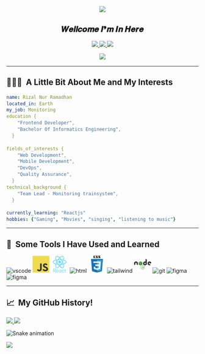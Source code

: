<p align="center">
  <img src="https://capsule-render.vercel.app/api?type=waving&color=gradient&text=HalloGuys&height=100&section=header"/>
</p>

<h2 align="center">
   𝑾𝒆𝒍𝒍𝒄𝒐𝒎𝒆 𝑰❜𝒎 𝑰𝒏 𝑯𝒆𝒓𝒆
</h2>

<p align="center">
<a href="#">
  <img height="50" src="https://user-images.githubusercontent.com/46517096/166972883-f5f1d88c-0246-4374-88ac-ded0f2cf0699.png"/>
</a>
<a href="#">
  <img height="50" src="https://cdn-icons-png.flaticon.com/512/220/220236.png?w=1380&t=st=1688301738~exp=1688302338~hmac=d2d6d4d4ccce2c36c2753ea2c1168aada0a3d13d211fae1ef14834dab9c57d52"/>
</a>
<a href="#">
  <img height="50" src="https://user-images.githubusercontent.com/46517096/166974368-9798f39f-1f46-499c-b14e-81f0a3f83a06.png"/>
</a>
</p>

<p align="center">
  <img src= "https://media1.giphy.com/media/Y4ak9Ki2GZCbJxAnJD/giphy.gif?cid=ecf05e470rlssds9vo0ymuc52dqsmsw3zf24qosm74ht71r1&ep=v1_gifs_related&rid=giphy.gif&ct=g">
</p>

---

<h2> 👨🏻‍💻 &nbsp;A Little Bit About Me and My Interests</h2>

```yaml
name: Rizal Nur Ramadhan
located_in: Earth
my_job: Monitoring
education {
    "Frontend Developer",
    "Bachelor Of Informatics Engineering",
  }

fields_of_interests {
    "Web Development",
    "Mobile Development",
    "DevOps",
    "Quality Assurance",
  }
technical_background {
    "Team Lead - Monitoring trainsystem",
  }
  
currently_learning: "Reactjs"
hobbies: {"Gaming", "Movies", "singing", "listening to music"}
```
  
---  
  
<h2> 🚀 &nbsp;Some Tools I Have Used and Learned</h2>
<p align="left">
<img src="https://cdn.jsdelivr.net/gh/devicons/devicon/icons/vscode/vscode-original.svg" alt="vscode" width="45" height="45"/>
<img src="https://raw.githubusercontent.com/devicons/devicon/master/icons/javascript/javascript-original.svg" alt="javascript" width="45" height="45" />
<img src="https://raw.githubusercontent.com/devicons/devicon/master/icons/react/react-original-wordmark.svg" alt="react" width="45" height="45" />
<img src="https://cdn.jsdelivr.net/gh/devicons/devicon/icons/html5/html5-original.svg" alt="html" width="45" height="45"/>
<img src="https://raw.githubusercontent.com/devicons/devicon/master/icons/css3/css3-original-wordmark.svg" alt="css3" width="45" height="45" />
<img src="https://upload.wikimedia.org/wikipedia/commons/thumb/d/d5/Tailwind_CSS_Logo.svg/600px-Tailwind_CSS_Logo.svg.png?20211001194333" alt="tailwind" width="45" height="45" />
<img src="https://raw.githubusercontent.com/devicons/devicon/master/icons/nodejs/nodejs-original-wordmark.svg" alt="nodejs" width="45" height="45" />
<img src="https://cdn.jsdelivr.net/gh/devicons/devicon/icons/git/git-original.svg" alt="git" width="45" height="45"/>
<img src="https://cdn.jsdelivr.net/gh/devicons/devicon/icons/figma/figma-original.svg" alt="figma" width="45" height="45"/>
<img src="https://d1h3p5fzmizjvp.cloudfront.net/themes/katalon_4/images/header/katalon_logo.svg" alt="figma" width="45" height="45"/>   
</p>

---

<h2> 📈 &nbsp;My GitHub History!</h2>
<a href="https://github.com/RizalNR">
  <img height="180em" src="https://github-readme-stats.vercel.app/api?username=RizalNR&theme=noctis_minimus&show_icons=true" />
  <img height="180em" src="https://github-readme-stats.vercel.app/api/top-langs/?username=RizalNR&theme=noctis_minimus&layout=compact" />
</a>

![Snake animation](https://github.com/RizalNR/RizalNR/blob/output/github-contribution-grid-snake.svg)
  
<p align="left">
  <img src="https://capsule-render.vercel.app/api?type=waving&color=gradient&height=100&section=footer"/>
</p>
